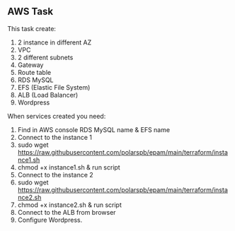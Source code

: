 ## AWS Task

This task create:

1. 2 instance in different AZ
2. VPC
3. 2 different subnets
4. Gateway
5. Route table
6. RDS MySQL
7. EFS (Elastic File System)
8. ALB (Load Balancer)
9. Wordpress

When services created you need:

1. Find in AWS console RDS MySQL name & EFS name
2. Connect to the instance 1
3. sudo wget https://raw.githubusercontent.com/polarspb/epam/main/terraform/instance1.sh
4. chmod +x instance1.sh & run script
5. Connect to the instance 2
6. sudo wget https://raw.githubusercontent.com/polarspb/epam/main/terraform/instance2.sh
7. chmod +x instance2.sh & run script
8. Connect to the ALB from browser
9. Configure Wordpress.
